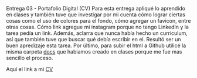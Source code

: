 Entrega 03 - Portafolio Digital (CV)
Para esta entrega apliqué lo aprendido en clases y también tuve que investigar por mi cuenta cómo lograr ciertas cosas como el uso de colores para el fondo, cómo agregar un favicon, entre otras cosas. Cómo link agregue mi instagram porque no tengo LinkedIn y la tarea pedía un link. Además, aclarra que nunca había hecho un curriculum, así que también tuve que buscar qué debía escribir en el. Resultó ser un buen apredizaje esta tarea. Por último, para subir el html a Github utilicé la misma carpeta [docs](https://github.com/Fariver/Tareas-Rivera/tree/6e3a4fff58f3cdbbd1eb5d22e579e87d5279eb5d/docs) que habiamos creado en clases porque me fue mas sencillo el proceso.   

Aquí el link a mi [CV](https://fariver.github.io/Tareas-Rivera/)
